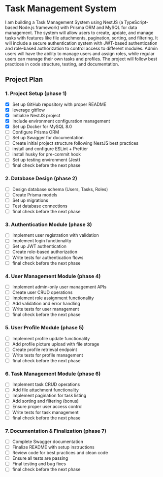 # Task Management System

I am building a Task Management System using NestJS (a TypeScript-based Node.js framework) with Prisma ORM and MySQL for data management. The system will allow users to create, update, and manage tasks with features like file attachments, pagination, sorting, and filtering. It will include a secure authentication system with JWT-based authentication and role-based authorization to control access to different modules. Admin users will have the ability to manage users and assign roles, while regular users can manage their own tasks and profiles. The project will follow best practices in code structure, testing, and documentation.

## Project Plan

### 1. Project Setup (phase 1)

- [x] Set up GitHub repository with proper README
- [x] leverage gitflow
- [x] Initialize NestJS project
- [x] Include environment configuration management
- [x] Set up Docker for MySQL 8.0
- [ ] Configure Prisma ORM
- [ ] Set up Swagger for documentation
- [ ] Create initial project structure following NestJS best practices
- [ ] install and configure ESLint + Prettier
- [ ] install husky for pre-commit hook
- [ ] Set up testing environment (Jest)
- [ ] final check before the next phase

### 2. Database Design (phase 2)

- [ ] Design database schema (Users, Tasks, Roles)
- [ ] Create Prisma models
- [ ] Set up migrations
- [ ] Test database connections
- [ ] final check before the next phase

### 3. Authentication Module (phase 3)

- [ ] Implement user registration with validation
- [ ] Implement login functionality
- [ ] Set up JWT authentication
- [ ] Create role-based authorization
- [ ] Write tests for authentication flows
- [ ] final check before the next phase

### 4. User Management Module (phase 4)

- [ ] Implement admin-only user management APIs
- [ ] Create user CRUD operations
- [ ] Implement role assignment functionality
- [ ] Add validation and error handling
- [ ] Write tests for user management
- [ ] final check before the next phase

### 5. User Profile Module (phase 5)

- [ ] Implement profile update functionality
- [ ] Add profile picture upload with file storage
- [ ] Create profile retrieval endpoint
- [ ] Write tests for profile management
- [ ] final check before the next phase

### 6. Task Management Module (phase 6)

- [ ] Implement task CRUD operations
- [ ] Add file attachment functionality
- [ ] Implement pagination for task listing
- [ ] Add sorting and filtering (bonus)
- [ ] Ensure proper user access control
- [ ] Write tests for task management
- [ ] final check before the next phase

### 7. Documentation & Finalization (phase 7)

- [ ] Complete Swagger documentation
- [ ] Finalize README with setup instructions
- [ ] Review code for best practices and clean code
- [ ] Ensure all tests are passing
- [ ] Final testing and bug fixes
- [ ] final check before the next phase
